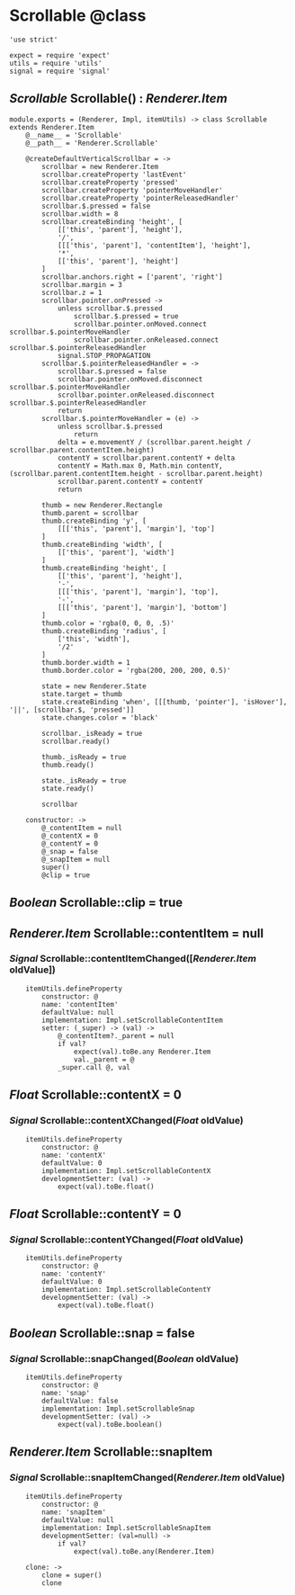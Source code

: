 Scrollable @class
==========

	'use strict'

	expect = require 'expect'
	utils = require 'utils'
	signal = require 'signal'

*Scrollable* Scrollable() : *Renderer.Item*
-------------------------------------------

	module.exports = (Renderer, Impl, itemUtils) -> class Scrollable extends Renderer.Item
		@__name__ = 'Scrollable'
		@__path__ = 'Renderer.Scrollable'

		@createDefaultVerticalScrollbar = ->
			scrollbar = new Renderer.Item
			scrollbar.createProperty 'lastEvent'
			scrollbar.createProperty 'pressed'
			scrollbar.createProperty 'pointerMoveHandler'
			scrollbar.createProperty 'pointerReleasedHandler'
			scrollbar.$.pressed = false
			scrollbar.width = 8
			scrollbar.createBinding 'height', [
				[['this', 'parent'], 'height'],
				'/',
				[[['this', 'parent'], 'contentItem'], 'height'],
				'*',
				[['this', 'parent'], 'height']
			]
			scrollbar.anchors.right = ['parent', 'right']
			scrollbar.margin = 3
			scrollbar.z = 1
			scrollbar.pointer.onPressed ->
				unless scrollbar.$.pressed
					scrollbar.$.pressed = true
					scrollbar.pointer.onMoved.connect scrollbar.$.pointerMoveHandler
					scrollbar.pointer.onReleased.connect scrollbar.$.pointerReleasedHandler
				signal.STOP_PROPAGATION
			scrollbar.$.pointerReleasedHandler = ->
				scrollbar.$.pressed = false
				scrollbar.pointer.onMoved.disconnect scrollbar.$.pointerMoveHandler
				scrollbar.pointer.onReleased.disconnect scrollbar.$.pointerReleasedHandler
				return
			scrollbar.$.pointerMoveHandler = (e) ->
				unless scrollbar.$.pressed
					return
				delta = e.movementY / (scrollbar.parent.height / scrollbar.parent.contentItem.height)
				contentY = scrollbar.parent.contentY + delta
				contentY = Math.max 0, Math.min contentY, (scrollbar.parent.contentItem.height - scrollbar.parent.height)
				scrollbar.parent.contentY = contentY
				return

			thumb = new Renderer.Rectangle
			thumb.parent = scrollbar
			thumb.createBinding 'y', [
				[[['this', 'parent'], 'margin'], 'top']
			]
			thumb.createBinding 'width', [
				[['this', 'parent'], 'width']
			]
			thumb.createBinding 'height', [
				[['this', 'parent'], 'height'],
				'-',
				[[['this', 'parent'], 'margin'], 'top'],
				'-',
				[[['this', 'parent'], 'margin'], 'bottom']
			]
			thumb.color = 'rgba(0, 0, 0, .5)'
			thumb.createBinding 'radius', [
				['this', 'width'],
				'/2'
			]
			thumb.border.width = 1
			thumb.border.color = 'rgba(200, 200, 200, 0.5)'

			state = new Renderer.State
			state.target = thumb
			state.createBinding 'when', [[[thumb, 'pointer'], 'isHover'], '||', [scrollbar.$, 'pressed']]
			state.changes.color = 'black'

			scrollbar._isReady = true
			scrollbar.ready()

			thumb._isReady = true
			thumb.ready()

			state._isReady = true
			state.ready()

			scrollbar

		constructor: ->
			@_contentItem = null
			@_contentX = 0
			@_contentY = 0
			@_snap = false
			@_snapItem = null
			super()
			@clip = true

*Boolean* Scrollable::clip = true
---------------------------------

*Renderer.Item* Scrollable::contentItem = null
----------------------------------------------

### *Signal* Scrollable::contentItemChanged([*Renderer.Item* oldValue])

		itemUtils.defineProperty
			constructor: @
			name: 'contentItem'
			defaultValue: null
			implementation: Impl.setScrollableContentItem
			setter: (_super) -> (val) ->
				@_contentItem?._parent = null
				if val?
					expect(val).toBe.any Renderer.Item
					val._parent = @
				_super.call @, val

*Float* Scrollable::contentX = 0
--------------------------------

### *Signal* Scrollable::contentXChanged(*Float* oldValue)

		itemUtils.defineProperty
			constructor: @
			name: 'contentX'
			defaultValue: 0
			implementation: Impl.setScrollableContentX
			developmentSetter: (val) ->
				expect(val).toBe.float()

*Float* Scrollable::contentY = 0
--------------------------------

### *Signal* Scrollable::contentYChanged(*Float* oldValue)

		itemUtils.defineProperty
			constructor: @
			name: 'contentY'
			defaultValue: 0
			implementation: Impl.setScrollableContentY
			developmentSetter: (val) ->
				expect(val).toBe.float()

*Boolean* Scrollable::snap = false
----------------------------------

### *Signal* Scrollable::snapChanged(*Boolean* oldValue)

		itemUtils.defineProperty
			constructor: @
			name: 'snap'
			defaultValue: false
			implementation: Impl.setScrollableSnap
			developmentSetter: (val) ->
				expect(val).toBe.boolean()

*Renderer.Item* Scrollable::snapItem
------------------------------------

### *Signal* Scrollable::snapItemChanged(*Renderer.Item* oldValue)

		itemUtils.defineProperty
			constructor: @
			name: 'snapItem'
			defaultValue: null
			implementation: Impl.setScrollableSnapItem
			developmentSetter: (val=null) ->
				if val?
					expect(val).toBe.any(Renderer.Item)

		clone: ->
			clone = super()
			clone
